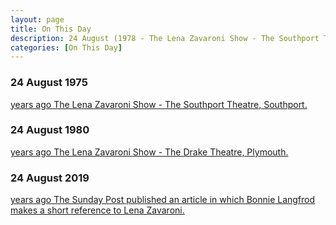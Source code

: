 ```yaml
---
layout: page
title: On This Day
description: 24 August (1978 - The Lena Zavaroni Show - The Southport Theatre, Southport. 1980 - The Lena Zavaroni Show - The Drake Theatre, Plymouth. 2019 - The Sunday Post published an article in which Bonnie Langfrod makes a short reference to Lena Zavaroni.)
categories: [On This Day]
---
```


### 24 August 1975
[<span id="age1"></span> years ago The Lena Zavaroni Show - The Southport Theatre, Southport.](/theatre/the%20lena%20zavaroni%20show/1975/08/24/the-lena-zavaroni-show.html)

### 24 August 1980
[<span id="age2"></span> years ago The Lena Zavaroni Show - The Drake Theatre, Plymouth.](/theatre/the%20lena%20zavaroni%20show/1980/08/24/the-lena-zavaroni-show.html)

### 24 August 2019
[<span id="age3"></span> years ago The Sunday Post published an article in which Bonnie Langfrod makes a short reference to Lena Zavaroni.](/sunday%20post/2019/08/24/sunday-post.html)

<!-- Script for calculating number of years ago -->
<script>
var dob = '19750824';
var year = Number(dob.substr(0, 4));
var month = Number(dob.substr(4, 2)) - 1;
var day = Number(dob.substr(6, 2));
var today = new Date();
var age1 = today.getFullYear() - year;
if (today.getMonth() < month || (today.getMonth() == month && today.getDate() < day)) {
age1--;
}
document.getElementById("age1").innerHTML=age1;

var dob = '19800824';
var year = Number(dob.substr(0, 4));
var month = Number(dob.substr(4, 2)) - 1;
var day = Number(dob.substr(6, 2));
var today = new Date();
var age2 = today.getFullYear() - year;
if (today.getMonth() < month || (today.getMonth() == month && today.getDate() < day)) {
age2--;
}
document.getElementById("age2").innerHTML=age2;

var dob = '20190824';
var year = Number(dob.substr(0, 4));
var month = Number(dob.substr(4, 2)) - 1;
var day = Number(dob.substr(6, 2));
var today = new Date();
var age3 = today.getFullYear() - year;
if (today.getMonth() < month || (today.getMonth() == month && today.getDate() < day)) {
age3--;
}
document.getElementById("age3").innerHTML=age3;
</script>

